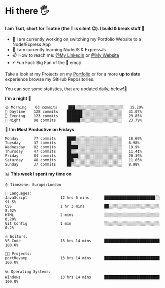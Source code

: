 # Hi there :raised_hand_with_fingers_splayed:
#### I am Tsot, short for Tsotne (the T is silent :wink:). I build & break stuff :space_invader:
- :telescope: I am currently working on switching my Portfolio Website to a Node/Express App
- :seedling: I am currently learning NodeJS & ExpressJs
- :mailbox: How to reach me: [@My LinkedIn](https://www.linkedin.com/in/tsotne-gvadzabia/) or [@My Website](https://tsotnegvadzabia.me/contact)
- :zap: Fun Fact: Big Fan of the :space_invader: emoji

Take a look at my Projects on my [Portfolio](https://tsotnegvadzabia.me/) or for a more **up to date** experience browse my GitHub Repositories.

You can see some statistics, that are updated daily, below!:space_invader:
<!--START_SECTION:waka-->
**I'm a night 🦉** 

```text
🌞 Morning    63 commits     ███░░░░░░░░░░░░░░░░░░░░░░   15.29% 
🌆 Daytime    128 commits    ███████░░░░░░░░░░░░░░░░░░   31.07% 
🌃 Evening    123 commits    ███████░░░░░░░░░░░░░░░░░░   29.85% 
🌙 Night      98 commits     ██████░░░░░░░░░░░░░░░░░░░   23.79%

```
📅 **I'm Most Productive on Fridays** 

```text
Monday       77 commits     ████░░░░░░░░░░░░░░░░░░░░░   18.69% 
Tuesday      37 commits     ██░░░░░░░░░░░░░░░░░░░░░░░   8.98% 
Wednesday    82 commits     █████░░░░░░░░░░░░░░░░░░░░   19.9% 
Thursday     47 commits     ██░░░░░░░░░░░░░░░░░░░░░░░   11.41% 
Friday       84 commits     █████░░░░░░░░░░░░░░░░░░░░   20.39% 
Saturday     48 commits     ███░░░░░░░░░░░░░░░░░░░░░░   11.65% 
Sunday       37 commits     ██░░░░░░░░░░░░░░░░░░░░░░░   8.98%

```


📊 **This week I spent my time on** 

```text
⌚︎ Timezone: Europe/London

💬 Languages: 
JavaScript               12 hrs 6 mins       ███████████████████████░░   91.5% 
CSS                      1 hr 3 mins         ██░░░░░░░░░░░░░░░░░░░░░░░   8.02% 
HTML                     2 mins              ░░░░░░░░░░░░░░░░░░░░░░░░░   0.28% 
Git Config               1 min               ░░░░░░░░░░░░░░░░░░░░░░░░░   0.2%

🔥 Editors: 
VS Code                  13 hrs 14 mins      █████████████████████████   100.0%

🐱‍💻 Projects: 
portRevamp               13 hrs 14 mins      █████████████████████████   100.0%

💻 Operating Systems: 
Windows                  13 hrs 14 mins      █████████████████████████   100.0%

```


<!--END_SECTION:waka-->
